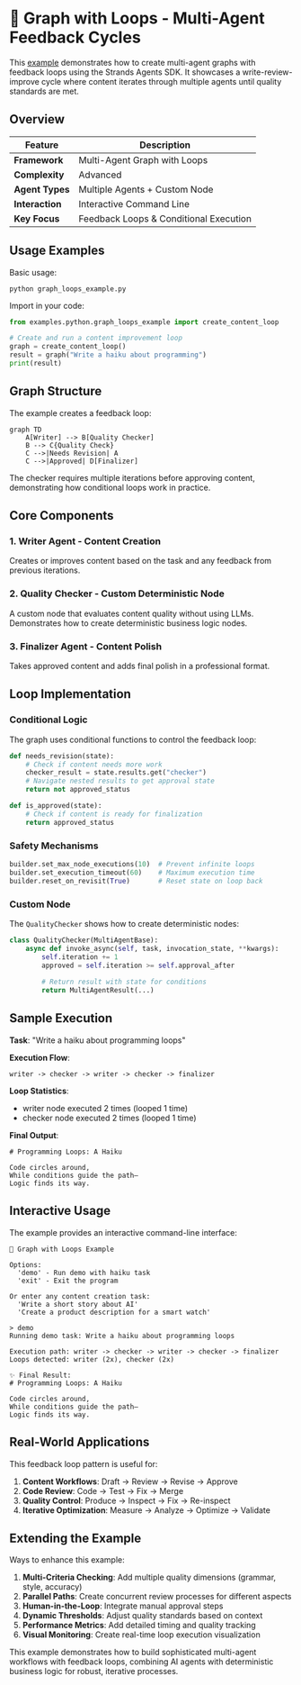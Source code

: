 # 🔄 Graph with Loops - Multi-Agent Feedback Cycles

This [example](https://github.com/strands-agents/docs/blob/main/docs/examples/python/graph_loops_example.py) demonstrates how to create multi-agent graphs with feedback loops using the Strands Agents SDK. It showcases a write-review-improve cycle where content iterates through multiple agents until quality standards are met.

## Overview

| Feature            | Description                                |
| ------------------ | ------------------------------------------ |
| **Framework**      | Multi-Agent Graph with Loops              |
| **Complexity**     | Advanced                                   |
| **Agent Types**    | Multiple Agents + Custom Node              |
| **Interaction**    | Interactive Command Line                   |
| **Key Focus**      | Feedback Loops & Conditional Execution    |

## Usage Examples

Basic usage:
```
python graph_loops_example.py
```

Import in your code:
```python
from examples.python.graph_loops_example import create_content_loop

# Create and run a content improvement loop
graph = create_content_loop()
result = graph("Write a haiku about programming")
print(result)
```

## Graph Structure

The example creates a feedback loop:

```mermaid
graph TD
    A[Writer] --> B[Quality Checker]
    B --> C{Quality Check}
    C -->|Needs Revision| A
    C -->|Approved| D[Finalizer]
```

The checker requires multiple iterations before approving content, demonstrating how conditional loops work in practice.

## Core Components

### 1. **Writer Agent** - Content Creation
Creates or improves content based on the task and any feedback from previous iterations.

### 2. **Quality Checker** - Custom Deterministic Node
A custom node that evaluates content quality without using LLMs. Demonstrates how to create deterministic business logic nodes.

### 3. **Finalizer Agent** - Content Polish
Takes approved content and adds final polish in a professional format.

## Loop Implementation

### Conditional Logic

The graph uses conditional functions to control the feedback loop:

```python
def needs_revision(state):
    # Check if content needs more work
    checker_result = state.results.get("checker")
    # Navigate nested results to get approval state
    return not approved_status

def is_approved(state):
    # Check if content is ready for finalization
    return approved_status
```

### Safety Mechanisms

```python
builder.set_max_node_executions(10)  # Prevent infinite loops
builder.set_execution_timeout(60)    # Maximum execution time
builder.reset_on_revisit(True)       # Reset state on loop back
```

### Custom Node

The `QualityChecker` shows how to create deterministic nodes:

```python
class QualityChecker(MultiAgentBase):
    async def invoke_async(self, task, invocation_state, **kwargs):
        self.iteration += 1
        approved = self.iteration >= self.approval_after
        
        # Return result with state for conditions
        return MultiAgentResult(...)
```

## Sample Execution

**Task**: "Write a haiku about programming loops"

**Execution Flow**:
```
writer -> checker -> writer -> checker -> finalizer
```

**Loop Statistics**:
- writer node executed 2 times (looped 1 time)
- checker node executed 2 times (looped 1 time)

**Final Output**:
```
# Programming Loops: A Haiku

Code circles around,
While conditions guide the path—
Logic finds its way.
```

## Interactive Usage

The example provides an interactive command-line interface:

```
🔄 Graph with Loops Example

Options:
  'demo' - Run demo with haiku task
  'exit' - Exit the program

Or enter any content creation task:
  'Write a short story about AI'
  'Create a product description for a smart watch'

> demo
Running demo task: Write a haiku about programming loops

Execution path: writer -> checker -> writer -> checker -> finalizer
Loops detected: writer (2x), checker (2x)

✨ Final Result:
# Programming Loops: A Haiku

Code circles around,
While conditions guide the path—
Logic finds its way.
```

## Real-World Applications

This feedback loop pattern is useful for:

1. **Content Workflows**: Draft → Review → Revise → Approve
2. **Code Review**: Code → Test → Fix → Merge  
3. **Quality Control**: Produce → Inspect → Fix → Re-inspect
4. **Iterative Optimization**: Measure → Analyze → Optimize → Validate

## Extending the Example

Ways to enhance this example:

1. **Multi-Criteria Checking**: Add multiple quality dimensions (grammar, style, accuracy)
2. **Parallel Paths**: Create concurrent review processes for different aspects
3. **Human-in-the-Loop**: Integrate manual approval steps
4. **Dynamic Thresholds**: Adjust quality standards based on context
5. **Performance Metrics**: Add detailed timing and quality tracking
6. **Visual Monitoring**: Create real-time loop execution visualization

This example demonstrates how to build sophisticated multi-agent workflows with feedback loops, combining AI agents with deterministic business logic for robust, iterative processes.